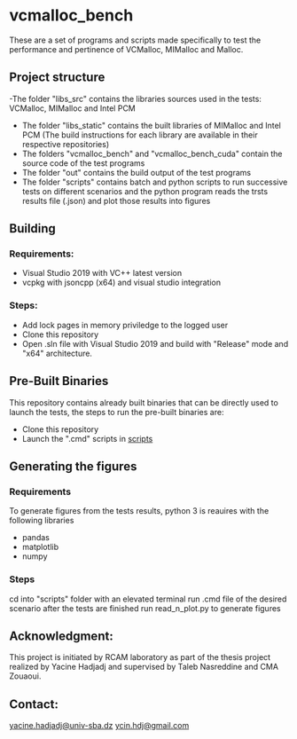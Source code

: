 # vcmalloc_bench
These are a set of programs and scripts made specifically to test the performance and pertinence of VCMalloc, MIMalloc and Malloc.

## Project structure
-The folder "libs_src" contains the libraries sources used in the tests: VCMalloc, MIMalloc and Intel PCM
- The folder "libs_static" contains the built libraries of MIMalloc and Intel PCM (The build instructions for each library are available in their respective repositories)
- The folders "vcmalloc\_bench" and "vcmalloc\_bench_cuda" contain the source code of the test programs
- The folder "out" contains the build output of the test programs
- The folder "scripts" contains batch and python scripts to run successive tests on different scenarios and the python program reads the trsts results file (.json) and plot those results into figures

## Building
### Requirements:
- Visual Studio 2019 with VC++ latest version
- vcpkg with jsoncpp (x64) and visual studio integration
### Steps:
- Add lock pages in memory priviledge to the logged user
- Clone this repository
- Open .sln file with Visual Studio 2019 and build with "Release" mode and "x64" architecture.

## Pre-Built Binaries
This repository contains already built binaries that can be directly used to launch the tests, the steps to run the pre-built binaries are:
- Clone this repository
- Launch the ".cmd" scripts in [scripts](/scripts)

## Generating the figures
### Requirements
To generate figures from the tests results, python 3 is reauires with the following libraries
- pandas
- matplotlib
- numpy
### Steps
cd into "scripts" folder with an elevated terminal
run .cmd file of the desired scenario
after the tests are finished run read\_n\_plot.py to generate figures

## Acknowledgment:
This project is initiated by RCAM laboratory as part of the thesis project realized by Yacine Hadjadj and supervised by Taleb Nasreddine and CMA Zouaoui.

## Contact:
yacine.hadjadj@univ-sba.dz
ycin.hdj@gmail.com